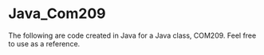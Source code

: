 # Java_Com209
The following are code created in Java for a Java class, COM209. 
Feel free to use as a reference.
